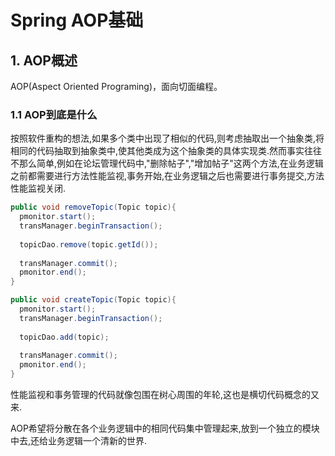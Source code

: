 # Spring AOP基础

## 1. AOP概述

AOP(Aspect Oriented Programing)，面向切面编程。

### 1.1 AOP到底是什么

按照软件重构的想法,如果多个类中出现了相似的代码,则考虑抽取出一个抽象类,将相同的代码抽取到抽象类中,使其他类成为这个抽象类的具体实现类.然而事实往往不那么简单,例如在论坛管理代码中,"删除帖子","增加帖子"这两个方法,在业务逻辑之前都需要进行方法性能监视,事务开始,在业务逻辑之后也需要进行事务提交,方法性能监视关闭.

```java
public void removeTopic(Topic topic){
  pmonitor.start();
  transManager.beginTransaction();
  
  topicDao.remove(topic.getId());
  
  transManager.commit();
  pmonitor.end();
}

public void createTopic(Topic topic){
  pmonitor.start();
  transManager.beginTransaction();
  
  topicDao.add(topic);
  
  transManager.commit();
  pmonitor.end();
}
```

性能监视和事务管理的代码就像包围在树心周围的年轮,这也是横切代码概念的又来.

AOP希望将分散在各个业务逻辑中的相同代码集中管理起来,放到一个独立的模块中去,还给业务逻辑一个清新的世界.






